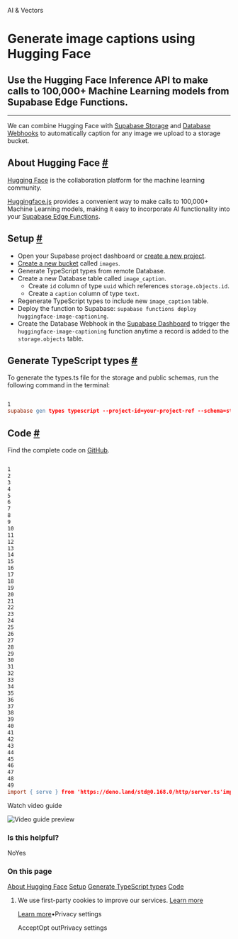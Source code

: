 AI & Vectors

# Generate image captions using Hugging Face

## Use the Hugging Face Inference API to make calls to 100,000+ Machine Learning models from Supabase Edge Functions.

* * *

We can combine Hugging Face with [Supabase Storage](https://supabase.com/storage) and [Database Webhooks](https://supabase.com/docs/guides/database/webhooks) to automatically caption for any image we upload to a storage bucket.

## About Hugging Face [\#](https://supabase.com/docs/guides/ai/examples/huggingface-image-captioning\#about-hugging-face)

[Hugging Face](https://huggingface.co/) is the collaboration platform for the machine learning community.

[Huggingface.js](https://huggingface.co/docs/huggingface.js/index) provides a convenient way to make calls to 100,000+ Machine Learning models, making it easy to incorporate AI functionality into your [Supabase Edge Functions](https://supabase.com/edge-functions).

## Setup [\#](https://supabase.com/docs/guides/ai/examples/huggingface-image-captioning\#setup)

- Open your Supabase project dashboard or [create a new project](https://supabase.com/dashboard/projects).
- [Create a new bucket](https://supabase.com/dashboard/project/_/storage/buckets) called `images`.
- Generate TypeScript types from remote Database.
- Create a new Database table called `image_caption`.
  - Create `id` column of type `uuid` which references `storage.objects.id`.
  - Create a `caption` column of type `text`.
- Regenerate TypeScript types to include new `image_caption` table.
- Deploy the function to Supabase: `supabase functions deploy huggingface-image-captioning`.
- Create the Database Webhook in the [Supabase Dashboard](https://supabase.com/dashboard/project/_/database/hooks) to trigger the `huggingface-image-captioning` function anytime a record is added to the `storage.objects` table.

## Generate TypeScript types [\#](https://supabase.com/docs/guides/ai/examples/huggingface-image-captioning\#generate-typescript-types)

To generate the types.ts file for the storage and public schemas, run the following command in the terminal:

```flex

1
supabase gen types typescript --project-id=your-project-ref --schema=storage,public > supabase/functions/huggingface-image-captioning/types.ts
```

## Code [\#](https://supabase.com/docs/guides/ai/examples/huggingface-image-captioning\#code)

Find the complete code on [GitHub](https://github.com/supabase/supabase/tree/master/examples/edge-functions/supabase/functions/huggingface-image-captioning).

```flex

1
2
3
4
5
6
7
8
9
10
11
12
13
14
15
16
17
18
19
20
21
22
23
24
25
26
27
28
29
30
31
32
33
34
35
36
37
38
39
40
41
42
43
44
45
46
47
48
49
import { serve } from 'https://deno.land/std@0.168.0/http/server.ts'import { HfInference } from 'https://esm.sh/@huggingface/inference@2.3.2'import { createClient } from 'jsr:@supabase/supabase-js@2'import { Database } from './types.ts'console.log('Hello from `huggingface-image-captioning` function!')const hf = new HfInference(Deno.env.get('HUGGINGFACE_ACCESS_TOKEN'))type SoRecord = Database['storage']['Tables']['objects']['Row']interface WebhookPayload {  type: 'INSERT' | 'UPDATE' | 'DELETE'  table: string  record: SoRecord  schema: 'public'  old_record: null | SoRecord}serve(async (req) => {  const payload: WebhookPayload = await req.json()  const soRecord = payload.record  const supabaseAdminClient = createClient<Database>(    // Supabase API URL - env var exported by default when deployed.    Deno.env.get('SUPABASE_URL') ?? '',    // Supabase API SERVICE ROLE KEY - env var exported by default when deployed.    Deno.env.get('SUPABASE_SERVICE_ROLE_KEY') ?? ''  )  // Construct image url from storage  const { data, error } = await supabaseAdminClient.storage    .from(soRecord.bucket_id!)    .createSignedUrl(soRecord.path_tokens!.join('/'), 60)  if (error) throw error  const { signedUrl } = data  // Run image captioning with Huggingface  const imgDesc = await hf.imageToText({    data: await (await fetch(signedUrl)).blob(),    model: 'nlpconnect/vit-gpt2-image-captioning',  })  // Store image caption in Database table  await supabaseAdminClient    .from('image_caption')    .insert({ id: soRecord.id!, caption: imgDesc.generated_text })    .throwOnError()  return new Response('ok')})
```

Watch video guide

![Video guide preview](https://supabase.com/docs/_next/image?url=https%3A%2F%2Fimg.youtube.com%2Fvi%2FOgnYxRkxEUw%2F0.jpg&w=3840&q=75&dpl=dpl_9WgBm3X43HXGqPuPh4vSvQgRaZyZ)

### Is this helpful?

NoYes

### On this page

[About Hugging Face](https://supabase.com/docs/guides/ai/examples/huggingface-image-captioning#about-hugging-face) [Setup](https://supabase.com/docs/guides/ai/examples/huggingface-image-captioning#setup) [Generate TypeScript types](https://supabase.com/docs/guides/ai/examples/huggingface-image-captioning#generate-typescript-types) [Code](https://supabase.com/docs/guides/ai/examples/huggingface-image-captioning#code)

1. We use first-party cookies to improve our services. [Learn more](https://supabase.com/privacy#8-cookies-and-similar-technologies-used-on-our-european-services)



   [Learn more](https://supabase.com/privacy#8-cookies-and-similar-technologies-used-on-our-european-services)•Privacy settings





   AcceptOpt outPrivacy settings